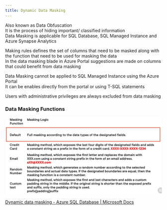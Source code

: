 ```yaml
---
title: Dynamic Data Masking
---
```


Also known as Data Obfuscation  
It is the process of hiding important/ classified information  
Data Masking is applicable for SQL Database, SQL Managed Instance and Azure Synapse Analytics

Making rules defines the set of columns that need to be masked along with the function that need to be used for masking the data  
In the data masking blade in Azure Portal suggestions are made on columns that could benefit from data masking

Data Masking cannot be applied to SQL Managed Instance using the Azure Portal  
It can be enables directly from the portal or using T-SQL statements

Users with administrative privileges are always excluded from data masking

### Data Masking Functions

![Data Masking|600](../../images/data_masking.png)

[Dynamic data masking - Azure SQL Database | Microsoft Docs](https://docs.microsoft.com/en-us/azure/azure-sql/database/dynamic-data-masking-overview)